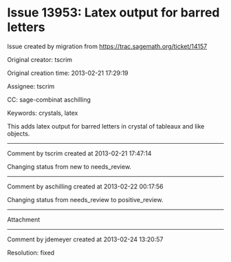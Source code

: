 # Issue 13953: Latex output for barred letters

Issue created by migration from https://trac.sagemath.org/ticket/14157

Original creator: tscrim

Original creation time: 2013-02-21 17:29:19

Assignee: tscrim

CC:  sage-combinat aschilling

Keywords: crystals, latex

This adds latex output for barred letters in crystal of tableaux and like objects.


---

Comment by tscrim created at 2013-02-21 17:47:14

Changing status from new to needs_review.


---

Comment by aschilling created at 2013-02-22 00:17:56

Changing status from needs_review to positive_review.


---

Attachment


---

Comment by jdemeyer created at 2013-02-24 13:20:57

Resolution: fixed
